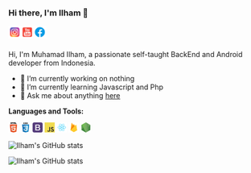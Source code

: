 ### Hi there, I'm Ilham 👋

<a href="https://instagram.com/4driaannn">
  <img align="left" alt="4driaannn | Instagram" width="25px" src="https://raw.githubusercontent.com/Muhamadilhamadrian/muhamadilhamadrian/f7a8f55e4d3dc098c0d8be35cc2b027f0f5ca334/assets/instagram.svg" />
</a>
<a href="https://youtube.com/muhamadilham">
  <img align="left" alt="Muhamad Ilham | Instagram" width="25px" src="https://raw.githubusercontent.com/Muhamadilhamadrian/muhamadilhamadrian/f7a8f55e4d3dc098c0d8be35cc2b027f0f5ca334/assets/youtube.svg" />
</a>
<a href="https://facebook.com/muhamadilhamadrian">
  <img align="left" alt="Muhamad Ilham Adrian | Instagram" width="25px" src="https://raw.githubusercontent.com/Muhamadilhamadrian/muhamadilhamadrian/f7a8f55e4d3dc098c0d8be35cc2b027f0f5ca334/assets/facebook.svg" />
</a>

<br />
<br />

Hi, I'm Muhamad Ilham, a passionate self-taught BackEnd and Android developer from Indonesia.

- 🔭 I’m currently working on nothing
- 🌱 I’m currently learning Javascript and Php
- 💬 Ask me about anything [here](https://github.com/muhamadilhamadrian/muhamadilhamadrian/issues)

**Languages and Tools:**  

<code><img height="20" src="https://raw.githubusercontent.com/github/explore/80688e429a7d4ef2fca1e82350fe8e3517d3494d/topics/html/html.png"></code>
<code><img height="20" src="https://raw.githubusercontent.com/github/explore/80688e429a7d4ef2fca1e82350fe8e3517d3494d/topics/css/css.png"></code>
<code><img height="20" src="https://raw.githubusercontent.com/github/explore/80688e429a7d4ef2fca1e82350fe8e3517d3494d/topics/bootstrap/bootstrap.png"></code>
<code><img height="20" src="https://raw.githubusercontent.com/github/explore/80688e429a7d4ef2fca1e82350fe8e3517d3494d/topics/javascript/javascript.png"></code>
<code><img height="20" src="https://raw.githubusercontent.com/github/explore/80688e429a7d4ef2fca1e82350fe8e3517d3494d/topics/react/react.png"></code>
<code><img height="20" src="https://raw.githubusercontent.com/github/explore/80688e429a7d4ef2fca1e82350fe8e3517d3494d/topics/firebase/firebase.png"></code>
<code><img height="20" src="https://raw.githubusercontent.com/github/explore/80688e429a7d4ef2fca1e82350fe8e3517d3494d/topics/nodejs/nodejs.png"></code>    


![Ilham's GitHub stats](3api?username=muhamadilhamadrian&show_icons=true&theme=tokyonight)

![Ilham's GitHub stats](https://github-readme-stats.vercel.app/api/top-langs/?username=muhamadilhamadrian&theme=tokyonight&hide_border=false&layout=compact)
